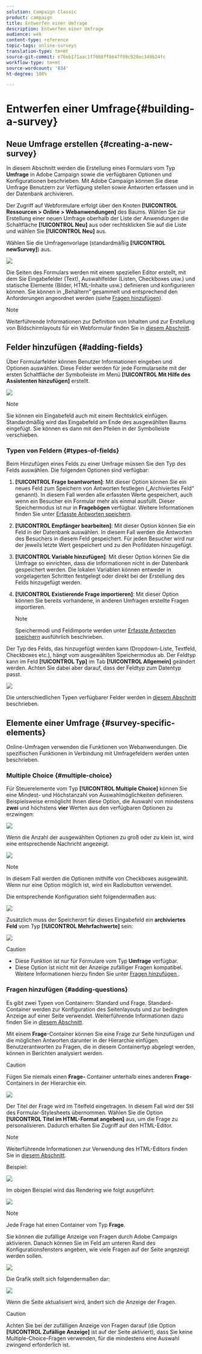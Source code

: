 ```yaml
---
solution: Campaign Classic
product: campaign
title: Entwerfen einer Umfrage
description: Entwerfen einer Umfrage
audience: web
content-type: reference
topic-tags: online-surveys
translation-type: tm+mt
source-git-commit: e76eb171aac1f7088ff8647f99c928ec349b24fc
workflow-type: tm+mt
source-wordcount: '834'
ht-degree: 100%

---
```



# Entwerfen einer Umfrage{#building-a-survey}

## Neue Umfrage erstellen {#creating-a-new-survey}

In diesem Abschnitt werden die Erstellung eines Formulars vom Typ **Umfrage** in Adobe Campaign sowie die verfügbaren Optionen und Konfigurationen beschrieben. Mit Adobe Campaign können Sie diese Umfrage Benutzern zur Verfügung stellen sowie Antworten erfassen und in der Datenbank archivieren.

Der Zugriff auf Webformulare erfolgt über den Knoten **[!UICONTROL Ressourcen > Online > Webanwendungen]** des Baums. Wählen Sie zur Erstellung einer neuen Umfrage oberhalb der Liste der Anwendungen die Schaltfläche **[!UICONTROL Neu]** aus oder rechtsklicken Sie auf die Liste und wählen Sie **[!UICONTROL Neu]** aus.

Wählen Sie die Umfragenvorlage (standardmäßig **[!UICONTROL newSurvey]**) aus.

![](assets/s_ncs_admin_survey_select_template.png)

Die Seiten des Formulars werden mit einem speziellen Editor erstellt, mit dem Sie Eingabefelder (Text), Auswahlfelder (Listen, Checkboxes usw.) und statische Elemente (Bilder, HTML-Inhalte usw.) definieren und konfigurieren können. Sie können in „Behältern“ gesammelt und entsprechend den Anforderungen angeordnet werden (siehe [Fragen hinzufügen](#adding-questions)).

>[!NOTE]
>
>Weiterführende Informationen zur Definition von Inhalten und zur Erstellung von Bildschirmlayouts für ein Webformular finden Sie in [diesem Abschnitt](../../web/using/about-web-forms.md).

## Felder hinzufügen {#adding-fields}

Über Formularfelder können Benutzer Informationen eingeben und Optionen auswählen. Diese Felder werden für jede Formularseite mit der ersten Schaltfläche der Symbolleiste im Menü **[!UICONTROL Mit Hilfe des Assistenten hinzufügen]** erstellt.

![](assets/s_ncs_admin_survey_add_field_menu.png)

>[!NOTE]
>
>Sie können ein Eingabefeld auch mit einem Rechtsklick einfügen. Standardmäßig wird das Eingabefeld am Ende des ausgewählten Baums eingefügt. Sie können es dann mit den Pfeilen in der Symbolleiste verschieben.

### Typen von Feldern {#types-of-fields}

Beim Hinzufügen eines Felds zu einer Umfrage müssen Sie den Typ des Felds auswählen. Die folgenden Optionen sind verfügbar:

1. **[!UICONTROL Frage beantworten]**: Mit dieser Option können Sie ein neues Feld zum Speichern von Antworten festlegen („Archiviertes Feld“ genannt). In diesem Fall werden alle erfassten Werte gespeichert, auch wenn ein Besucher ein Formular mehr als einmal ausfüllt. Dieser Speichermodus ist nur in **Fragebögen** verfügbar. Weitere Informationen finden Sie unter [Erfasste Antworten speichern](../../web/using/managing-answers.md#storing-collected-answers).
1. **[!UICONTROL Empfänger bearbeiten]**: Mit dieser Option können Sie ein Feld in der Datenbank auswählen. In diesem Fall werden die Antworten des Besuchers in diesem Feld gespeichert. Für jeden Besucher wird nur der jeweils letzte Wert gespeichert und zu den Profildaten hinzugefügt.
1. **[!UICONTROL Variable hinzufügen]**: Mit dieser Option können Sie die Umfrage so einrichten, dass die Informationen nicht in der Datenbank gespeichert werden. Die lokalen Variablen können entweder in vorgelagerten Schritten festgelegt oder direkt bei der Erstellung des Felds hinzugefügt werden.
1. **[!UICONTROL Existierende Frage importieren]**: Mit dieser Option können Sie bereits vorhandene, in anderen Umfragen erstellte Fragen importieren.

   >[!NOTE]
   >
   >Speichermodi und Feldimporte werden unter [Erfasste Antworten speichern](../../web/using/managing-answers.md#storing-collected-answers) ausführlich beschrieben.

Der Typ des Felds, das hinzugefügt werden kann (Dropdown-Liste, Textfeld, Checkboxes etc.), hängt vom ausgewählten Speichermodus ab. Der Feldtyp kann im Feld **[!UICONTROL Typ]** im Tab **[!UICONTROL Allgemein]** geändert werden. Achten Sie dabei aber darauf, dass der Feldtyp zum Datentyp passt.

![](assets/s_ncs_admin_survey_change_type.png)

Die unterschiedlichen Typen verfügbarer Felder werden in [diesem Abschnitt](../../web/using/about-web-forms.md) beschrieben.

## Elemente einer Umfrage {#survey-specific-elements}

Online-Umfragen verwenden die Funktionen von Webanwendungen. Die spezifischen Funktionen in Verbindung mit Umfragefeldern werden unten beschrieben.

### Multiple Choice {#multiple-choice}

Für Steuerelemente vom Typ **[!UICONTROL Multiple Choice]** können Sie eine Mindest- und Höchstanzahl von Auswahlmöglichkeiten definieren. Beispielsweise ermöglicht Ihnen diese Option, die Auswahl von mindestens **zwei** und höchstens **vier** Werten aus den verfügbaren Optionen zu erzwingen:

![](assets/s_ncs_admin_survey_multichoice_ex1.png)

Wenn die Anzahl der ausgewählten Optionen zu groß oder zu klein ist, wird eine entsprechende Nachricht angezeigt.

![](assets/s_ncs_admin_survey_multichoice_ex2.png)

>[!NOTE]
>
>In diesem Fall werden die Optionen mithilfe von Checkboxes ausgewählt. Wenn nur eine Option möglich ist, wird ein Radiobutton verwendet.

Die entsprechende Konfiguration sieht folgendermaßen aus:

![](assets/s_ncs_admin_survey_multichoice_ex3.png)

Zusätzlich muss der Speicherort für dieses Eingabefeld ein **archiviertes Feld** vom Typ **[!UICONTROL Mehrfachwerte]** sein:

![](assets/s_ncs_admin_survey_multiple_values_field.png)

>[!CAUTION]
>
>* Diese Funktion ist nur für Formulare vom Typ **Umfrage** verfügbar.
>* Diese Option ist nicht mit der Anzeige zufälliger Fragen kompatibel. Weitere Informationen hierzu finden Sie unter [Fragen hinzufügen ](#adding-questions).


### Fragen hinzufügen {#adding-questions}

Es gibt zwei Typen von Containern: Standard und Frage. Standard-Container werden zur Konfiguration des Seitenlayouts und zur bedingten Anzeige auf einer Seite verwendet. Weiterführende Informationen dazu finden Sie in [diesem Abschnitt](../../web/using/about-web-forms.md).

Mit einem **Frage**-Container können Sie eine Frage zur Seite hinzufügen und die möglichen Antworten darunter in der Hierarchie einfügen. Benutzerantworten zu Fragen, die in diesem Containertyp abgelegt werden, können in Berichten analysiert werden.

>[!CAUTION]
>
>Fügen Sie niemals einen **Frage-** Container unterhalb eines anderen **Frage**-Containers in der Hierarchie ein.

![](assets/s_ncs_admin_question_label.png)

Der Titel der Frage wird im Titelfeld eingetragen. In diesem Fall wird der Stil des Formular-Stylesheets übernommen. Wählen Sie die Option **[!UICONTROL Titel im HTML-Format angeben]** aus, um die Frage zu personalisieren. Dadurch erhalten Sie Zugriff auf den HTML-Editor.

>[!NOTE]
>
>Weiterführende Informationen zur Verwendung des HTML-Editors finden Sie in [diesem Abschnitt](../../web/using/about-web-forms.md).

Beispiel:

![](assets/s_ncs_admin_survey_containers_qu_arbo.png)

Im obigen Beispiel wird das Rendering wie folgt ausgeführt:

![](assets/s_ncs_admin_survey_containers_qu_ex.png)

>[!NOTE]
>
>Jede Frage hat einen Container vom Typ **Frage**.

Sie können die zufällige Anzeige von Fragen durch Adobe Campaign aktivieren. Danach können Sie im Feld am unteren Rand des Konfigurationsfensters angeben, wie viele Fragen auf der Seite angezeigt werden sollen.

![](assets/s_ncs_admin_survey_containers_qu_display.png)

Die Grafik stellt sich folgendermaßen dar:

![](assets/s_ncs_admin_survey_containers_qu_display_rendering.png)

Wenn die Seite aktualisiert wird, ändert sich die Anzeige der Fragen.

>[!CAUTION]
>
>Achten Sie bei der zufälligen Anzeige von Fragen darauf (die Option **[!UICONTROL Zufällige Anzeige]** ist auf der Seite aktiviert), dass Sie keine Multiple-Choice-Fragen verwenden, für die mindestens eine Auswahl zwingend erforderlich ist.

